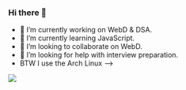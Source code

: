 ### Hi there 👋

- 🔭 I’m currently working on WebD & DSA.
- 🌱 I’m currently learning JavaScript.
- 👯 I’m looking to collaborate on WebD.
- 🤔 I’m looking for help with interview preparation.
-    BTW I use the Arch Linux
-->

<a href="https://nitin-io.github.io/">
<img src="{https://img.shields.io/badge/GitHub%20Pages-222222?style=for-the-badge&logo=GitHub%20Pages&logoColor=white}" />
</a>
